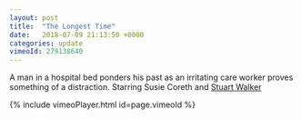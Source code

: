 ```yaml
---
layout: post
title:  "The Longest Time"
date:   2018-07-09 21:13:50 +0000
categories: update
vimeoId: 279138640
---
```


A man in a hospital bed ponders his past as an irritating care worker proves something of a distraction. Starring Susie Coreth and [Stuart Walker](http://www.stuartwalkeractor.com)


{% include vimeoPlayer.html id=page.vimeoId %}